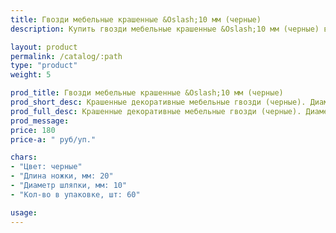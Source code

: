 ```yaml
---
title: Гвозди мебельные крашенные &Oslash;10 мм (черные)
description: Купить гвозди мебельные крашенные &Oslash;10 мм (черные) в розницу с доставкой по Москве.

layout: product
permalink: /catalog/:path
type: "product"
weight: 5

prod_title: Гвозди мебельные крашенные &Oslash;10 мм (черные)
prod_short_desc: Крашенные декоративные мебельные гвозди (черные). Диаметр шляпки 10 мм, длина ножки 20 мм.
prod_full_desc: Крашенные декоративные мебельные гвозди (черные). Диаметр шляпки 10 мм, длина ножки 20 мм.
prod_message:
price: 180
price-a: " руб/уп."

chars:
- "Цвет: черные"
- "Длина ножки, мм: 20"
- "Диаметр шляпки, мм: 10"
- "Кол-во в упаковке, шт: 60"

usage:
---
```

